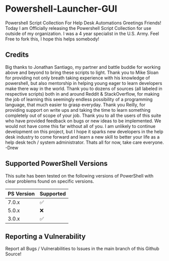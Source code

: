# Powershell-Launcher-GUI
Powershell Script Collection For Help Desk Automations
Greetings Friends!
Today I am Officially releasing the Powershell Script Collection for use outside of my organization. 
I was a 4 year specialist in the U.S. Army.
Feel Free to fork this, I hope this helps somebody!

## Credits
Big thanks to Jonathan Santiago, my partner and battle buddie for working above and beyond to bring these scripts to light. Thank you to Mike Sloan for providing not only breath taking experience with his knowledge of powershell, but also mentorship in helping young eager to learn developers make there way in the world. Thank you to dozens of sources (all labeled in respective scripts) both in and around Reddit & StackOverflow, for making the job of learning this seemingly endless possibility of a programming language, that much easier to grasp everyday. Thank you Reilly, for providing support on write ups and taking the time to learn something completely out of scope of your job. Thank you to all the users of this suite who have provided feedback on bugs or new ideas to be implemented. 
We would not have come this far without all of you. I am unlikely to continue development on this project, but I hope it sparks new developers in the help desk industry to come forward and learn a new skill to better your life as a help desk tech / system administrator. Thats all for now, take care everyone. -Drew




## Supported PowerShell Versions
This suite has been tested on the following versions of PowerShell with clear problems found on specific versions.

| PS Version | Supported          |
|  -------   | ------------------ |
|   7.0.x    | :white_check_mark: |
|   5.0.x    | :x:                |
|   3.0.x    | :white_check_mark: |


## Reporting a Vulnerability
Report all Bugs / Vulnerabilities to Issues in the main branch of this Github Source!
